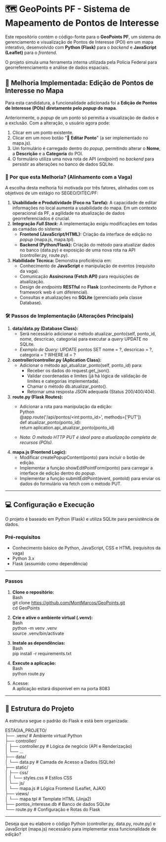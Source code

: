 # **🗺️ GeoPoints PF \- Sistema de Mapeamento de Pontos de Interesse**

Este repositório contém o código-fonte para o **GeoPoints PF**, um sistema de gerenciamento e visualização de Pontos de Interesse (POI) em um mapa interativo, desenvolvido com **Python (Flask)** para o *backend* e **JavaScript (Leaflet)** para o *frontend*.

O projeto simula uma ferramenta interna utilizada pela Polícia Federal para georreferenciamento e análise de dados espaciais.

## **🌟 Melhoria Implementada: Edição de Pontos de Interesse no Mapa**

Para esta candidatura, a funcionalidade adicionada foi a **Edição de Pontos de Interesse (POIs) diretamente pelo *popup* do mapa**.

Anteriormente, o *popup* de um ponto só permitia a visualização de dados e a exclusão. Com a alteração, o usuário agora pode:

1. Clicar em um ponto existente.  
2. Clicar em um novo botão "📝 **Editar Ponto**" (a ser implementado no mapa.js).  
3. Um formulário é carregado dentro do *popup*, permitindo alterar o **Nome**, a **Descrição** e a **Categoria** do POI.  
4. O formulário utiliza uma nova rota de API (*endpoint*) no *backend* para persistir as alterações no banco de dados SQLite.

### **🎯 Por que esta Melhoria? (Alinhamento com a Vaga)**

A escolha desta melhoria foi motivada por três fatores, alinhados com os objetivos de um estágio no SEGEO/DITEC/PF:

1. **Usabilidade e Produtividade (Foco na Tarefa):** A capacidade de editar informações no local aumenta a usabilidade do mapa. Em um contexto operacional da PF, a agilidade na atualização de dados georreferenciados é crucial.  
2. **Integração *Full Stack*:** A implementação exigiu modificações em todas as camadas do sistema:  
   * **Frontend (JavaScript/HTML):** Criação da interface de edição no *popup* (mapa.js, mapa.tpl).  
   * **Backend (Python/Flask):** Criação do método para atualizar dados no banco (data.py) e exposição de uma nova rota na API (controller.py, route.py).  
3. **Habilidade Técnica:** Demonstra proficiência em:  
   * Conhecimento de **JavaScript** e manipulação de eventos (requisito da vaga).  
   * Comunicação **Assíncrona (Fetch API)** para requisições de atualização.  
   * Design de *endpoints* **RESTful** no **Flask** (conhecimento de Python e framework web é um diferencial).  
   * Consultas e atualizações no **SQLite** (gerenciado pela classe Database).

### **🛠️ Passos de Implementação (Alterações Principais)**

1. **data/data.py (Database Class):**  
   * Será necessário adicionar o método atualizar\_ponto(self, ponto\_id, nome, descricao, categoria) para executar a *query* UPDATE no SQLite.  
   * *Exemplo de Query:* UPDATE pontos SET nome \= ?, descricao \= ?, categoria \= ? WHERE id \= ?  
2. **controller/controller.py (Aplication Class):**  
   * Adicionar o método api\_atualizar\_ponto(self, ponto\_id) para:  
     * Receber os dados do request.get\_json().  
     * Validar coordenadas e limites (já há lógica de validação de limites e categorias implementada).  
     * Chamar o método db.atualizar\_ponto().  
     * Retornar uma resposta JSON adequada (Status 200/400/404).  
3. **route.py (Flask Routes):**  
   * Adicionar a rota para manipulação da edição:  
     Python  
     @app.route('/api/pontos/\<int:ponto\_id\>', methods=\['PUT'\])  
     def atualizar\_ponto(ponto\_id):  
         return aplication.api\_atualizar\_ponto(ponto\_id)

   * *Nota: O método HTTP PUT é ideal para a atualização completa de recursos (POIs).*  
4. **mapa.js (Frontend Logic):**  
   * Modificar createPopupContent(ponto) para incluir o botão de edição.  
   * Implementar a função showEditPointForm(ponto) para carregar a interface de edição dentro do *popup*.  
   * Implementar a função submitEditPoint(event, pontoId) para enviar os dados do formulário via fetch com o método PUT.

---

## **💻 Configuração e Execução**

O projeto é baseado em Python (Flask) e utiliza SQLite para persistência de dados.

### **Pré-requisitos**

* Conhecimento básico de Python, JavaScript, CSS e HTML (requisitos da vaga)  
* Python 3.x  
* Flask (assumido como dependência)

---
### **Passos**

1. **Clone o repositório:**  
   Bash  
   git clone https://github.com/MontMarcos/GeoPoints.git  
   cd GeoPoints

2. **Crie e ative o ambiente virtual (.venv):**  
   Bash  
   python \-m venv .venv  
   source .venv/bin/activate    

3. **Instale as dependências:**  
   Bash  
   pip install -r requirements.txt

4. **Execute a aplicação:**  
   Bash  
   python route.py

5. Acesse:  
   A aplicação estará disponível em na porta 8083

---

## **📁 Estrutura do Projeto**

A estrutura segue o padrão do Flask e está bem organizada:

ESTAGIA\_PROJETO/  
├── .venv/                         \# Ambiente virtual Python  
├── controller/  
│   ├── controller.py              \# Lógica de negócio (API e Renderização)  
│   └── ...  
├── data/  
│   └── data.py                    \# Camada de Acesso a Dados (SQLite)  
├── static/  
│   ├── css/  
│   │   └── styles.css             \# Estilos CSS  
│   └── js/  
│       └── mapa.js                \# Lógica Frontend (Leaflet, AJAX)  
├── views/  
│   └── mapa.tpl                   \# Template HTML (Jinja2)  
├── pontos_interesse.db            \# Banco de dados SQLite  
└── route.py                       \# Configuração e Rotas do Flask

---

Deseja que eu elabore o código Python (controller.py, data.py, route.py) e JavaScript (mapa.js) necessário para implementar essa funcionalidade de edição?
